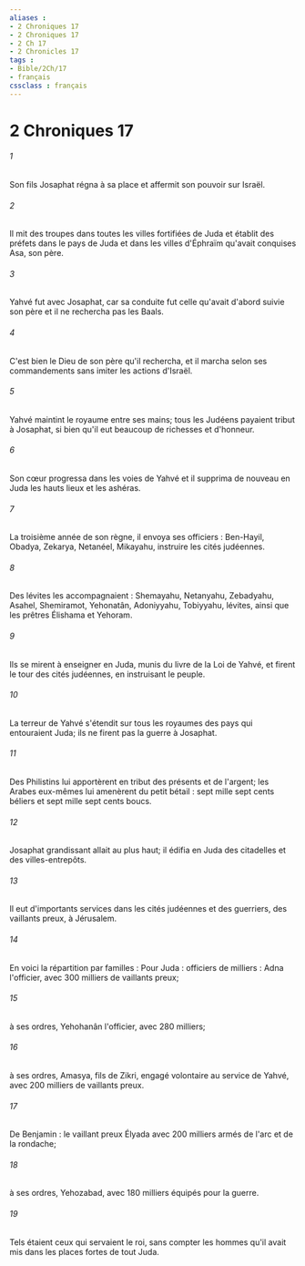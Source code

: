 ```yaml
---
aliases : 
- 2 Chroniques 17
- 2 Chroniques 17
- 2 Ch 17
- 2 Chronicles 17
tags : 
- Bible/2Ch/17
- français
cssclass : français
---
```


# 2 Chroniques 17

###### 1
Son fils Josaphat régna à sa place et affermit son pouvoir sur Israël. 
###### 2
Il mit des troupes dans toutes les villes fortifiées de Juda et établit des préfets dans le pays de Juda et dans les villes d'Éphraïm qu'avait conquises Asa, son père. 
###### 3
Yahvé fut avec Josaphat, car sa conduite fut celle qu'avait d'abord suivie son père et il ne rechercha pas les Baals. 
###### 4
C'est bien le Dieu de son père qu'il rechercha, et il marcha selon ses commandements sans imiter les actions d'Israël. 
###### 5
Yahvé maintint le royaume entre ses mains; tous les Judéens payaient tribut à Josaphat, si bien qu'il eut beaucoup de richesses et d'honneur. 
###### 6
Son cœur progressa dans les voies de Yahvé et il supprima de nouveau en Juda les hauts lieux et les ashéras. 
###### 7
La troisième année de son règne, il envoya ses officiers : Ben-Hayil, Obadya, Zekarya, Netanéel, Mikayahu, instruire les cités judéennes. 
###### 8
Des lévites les accompagnaient : Shemayahu, Netanyahu, Zebadyahu, Asahel, Shemiramot, Yehonatân, Adoniyyahu, Tobiyyahu, lévites, ainsi que les prêtres Élishama et Yehoram. 
###### 9
Ils se mirent à enseigner en Juda, munis du livre de la Loi de Yahvé, et firent le tour des cités judéennes, en instruisant le peuple. 
###### 10
La terreur de Yahvé s'étendit sur tous les royaumes des pays qui entouraient Juda; ils ne firent pas la guerre à Josaphat. 
###### 11
Des Philistins lui apportèrent en tribut des présents et de l'argent; les Arabes eux-mêmes lui amenèrent du petit bétail : sept mille sept cents béliers et sept mille sept cents boucs. 
###### 12
Josaphat grandissant allait au plus haut; il édifia en Juda des citadelles et des villes-entrepôts. 
###### 13
Il eut d'importants services dans les cités judéennes et des guerriers, des vaillants preux, à Jérusalem. 
###### 14
En voici la répartition par familles : Pour Juda : officiers de milliers : Adna l'officier, avec 300 milliers de vaillants preux; 
###### 15
à ses ordres, Yehohanân l'officier, avec 280 milliers; 
###### 16
à ses ordres, Amasya, fils de Zikri, engagé volontaire au service de Yahvé, avec 200 milliers de vaillants preux. 
###### 17
De Benjamin : le vaillant preux Élyada avec 200 milliers armés de l'arc et de la rondache; 
###### 18
à ses ordres, Yehozabad, avec 180 milliers équipés pour la guerre. 
###### 19
Tels étaient ceux qui servaient le roi, sans compter les hommes qu'il avait mis dans les places fortes de tout Juda. 
